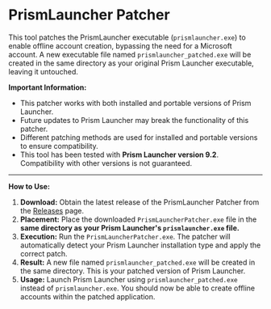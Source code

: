 # PrismLauncher Patcher

This tool patches the PrismLauncher executable (`prismlauncher.exe`) to enable offline account creation, bypassing the need for a Microsoft account.
A new executable file named `prismlauncher_patched.exe` will be created in the same directory as your original Prism Launcher executable, leaving it untouched.

**Important Information:**

* This patcher works with both installed and portable versions of Prism Launcher.
* Future updates to Prism Launcher may break the functionality of this patcher.
* Different patching methods are used for installed and portable versions to ensure compatibility.
* This tool has been tested with **Prism Launcher version 9.2**. Compatibility with other versions is not guaranteed.


---

**How to Use:**

1.  **Download:** Obtain the latest release of the PrismLauncher Patcher from the [Releases](https://github.com/D3MY-1/PrismLauncherPatcher/releases) page.
2.  **Placement:** Place the downloaded `PrismLauncherPatcher.exe` file in the **same directory as your Prism Launcher's `prismlauncher.exe` file.**
3.  **Execution:** Run the `PrismLauncherPatcher.exe`. The patcher will automatically detect your Prism Launcher installation type and apply the correct patch.
4.  **Result:** A new file named `prismlauncher_patched.exe` will be created in the same directory. This is your patched version of Prism Launcher.
5.  **Usage:** Launch Prism Launcher using `prismlauncher_patched.exe` instead of `prismlauncher.exe`. You should now be able to create offline accounts within the patched application.
